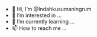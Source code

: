 - 👋 Hi, I’m @Indahkusumaningrum
- 👀 I’m interested in ...
- 🌱 I’m currently learning ...
- 📫 How to reach me ...

<!---
Indahkusumaningrum/Indahkusumaningrum is a ✨ special ✨ repository because its `README.md` (this file) appears on your GitHub profile.
You can click the Preview link to take a look at your changes.
--->
